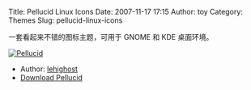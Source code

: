 Title: Pellucid Linux Icons
Date: 2007-11-17 17:15
Author: toy
Category: Themes
Slug: pellucid-linux-icons

一套看起来不错的图标主题，可用于 GNOME 和 KDE 桌面环境。

[![Pellucid](http://i.linuxtoy.org/i/2007/11/pellucid-thumb.png)](http://i.linuxtoy.org/i/2007/11/pellucid.png)

- Author: [lehighost](http://lehighost.deviantart.com/)  
- [Download
Pellucid](http://lehighost.deviantart.com/art/Pellucid-Linux-Icons-66201350)
